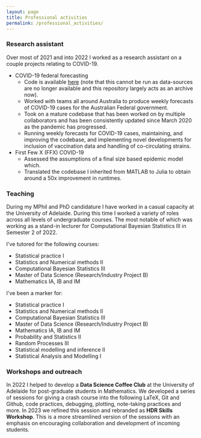 ```yaml
---
layout: page
title: Professional activities
permalink: /professional_activities/
---
```


### Research assistant

Over most of 2021 and into 2022 I worked as a research assistant on a couple projects relating to COVID-19.

- COVID-19 federal forecasting
  - Code is available [here](https://github.com/djmorris7/covid19-forecasting-aus) (note that this cannot be run as data-sources are no longer available and this repository largely acts as an archive now).
  - Worked with teams all around Australia to produce weekly forecasts of COVID-19 cases for the Australian Federal government.
  - Took on a mature codebase that has been worked on by multiple collaborators and has been consistently updated since March 2020 as the pandemic has progressed.
  - Running weekly forecasts for COVID-19 cases, maintaining, and improving the codebase, and implementing novel developments for inclusion of vaccination data and handling of co-circulating strains.
- First Few X (FFX) COVID-19
  - Assessed the assumptions of a final size based epidemic model which.
  - Translated the codebase I inherited from MATLAB to Julia to obtain around a 50x improvement in runtimes.

### Teaching

During my MPhil and PhD candidature I have worked in a casual capacity at the University of Adelaide. During this time I worked a variety of roles across all levels of undergraduate courses. The most notable of which was working as a stand-in lecturer for Computational Bayesian Statistics III in Semester 2 of 2022.

I've tutored for the following courses:

- Statistical practice I
- Statistics and Numerical methods II
- Computational Bayesian Statistics III
- Master of Data Science (Research/Industry Project B)
- Mathematics IA, IB and IM

I've been a marker for:

- Statistical practice I
- Statistics and Numerical methods II
- Computational Bayesian Statistics III
- Master of Data Science (Research/Industry Project B)
- Mathematics IA, IB and IM
- Probability and Statistics II
- Random Processes III
- Statistical modelling and inference II
- Statistical Analysis and Modelling I

### Workshops and outreach

In 2022 I helped to develop a **Data Science Coffee Club** at the University of Adelaide for post-graduate students in Mathematics. We developed a series of sessions for giving a crash course into the following LaTeX, Git and Github, code practices, debugging, plotting, note-taking practices and more. In 2023 we refined this session and rebranded as **HDR Skills Workshop**. This is a more streamlined version of the sessions with an emphasis on encouraging collaboration and development of incoming students. 